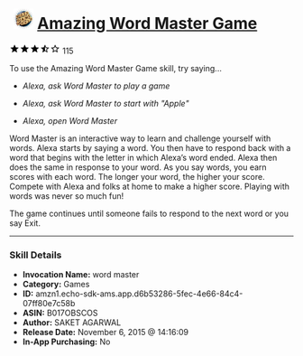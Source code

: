 # &nbsp;<img src="skill_icon" alt="Amazing Word Master Game icon" width="36"> [Amazing Word Master Game](http://alexa.amazon.com/#skills/amzn1.echo-sdk-ams.app.d6b53286-5fec-4e66-84c4-07ff80e7c58b)
![3.8 stars](../../images/ic_star_black_18dp_1x.png)![3.8 stars](../../images/ic_star_black_18dp_1x.png)![3.8 stars](../../images/ic_star_black_18dp_1x.png)![3.8 stars](../../images/ic_star_half_black_18dp_1x.png)![3.8 stars](../../images/ic_star_border_black_18dp_1x.png) 115

To use the Amazing Word Master Game skill, try saying...

* *Alexa, ask Word Master to play a game*

* *Alexa, ask Word Master to start with "Apple"*

* *Alexa, open Word Master*

Word Master is an interactive way to learn and challenge yourself with words. Alexa starts by saying a word. You then have to respond back with a word that begins with the letter in which Alexa’s word ended. Alexa then does the same in response to your word. As you say words, you earn scores with each word. The longer your word, the higher your score. Compete with Alexa and folks at home to make a higher score. Playing with words was never so much fun!

The game continues until someone fails to respond to the next word or you say Exit.

***

### Skill Details

* **Invocation Name:** word master
* **Category:** Games
* **ID:** amzn1.echo-sdk-ams.app.d6b53286-5fec-4e66-84c4-07ff80e7c58b
* **ASIN:** B017OBSCOS
* **Author:** SAKET AGARWAL
* **Release Date:** November 6, 2015 @ 14:16:09
* **In-App Purchasing:** No
